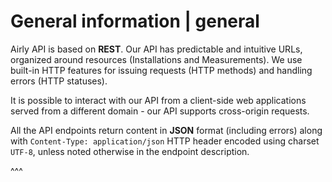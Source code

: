 # General information | general

Airly API is based on **REST**. Our API has predictable and intuitive URLs, organized around resources (Installations and Measurements). We use built-in HTTP features for issuing requests (HTTP methods) and handling errors (HTTP statuses).

It is possible to interact with our API from a client-side web applications served from a different domain - our API supports cross-origin requests.

All the API endpoints return content in **JSON** format (including errors) along with `Content-Type: application/json` HTTP header encoded using charset `UTF-8`, unless noted otherwise in the endpoint description.

^^^
